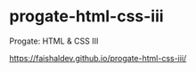 # progate-html-css-iii
Progate: HTML &amp; CSS III

https://faishaldev.github.io/progate-html-css-iii/

